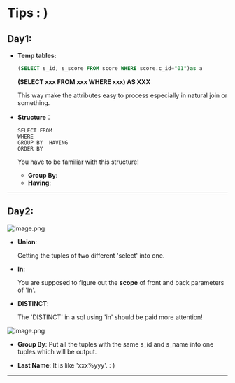 # Tips : )

## Day1:
* **Temp tables:**
    ```sql
    (SELECT s_id, s_score FROM score WHERE score.c_id="01")as a
    ```

    **(SELECT xxx FROM xxx WHERE xxx) AS XXX**

    This way make the attributes easy to process especially in natural join or something.

* **Structure**：

  ```
  SELECT FROM
  WHERE
  GROUP BY  HAVING
  ORDER BY
  ```
  You have to be familiar with this structure!

  * **Group By**:
  * **Having**:

---

## Day2:

![image.png](https://s2.loli.net/2021/12/24/MGfwYtS3urhX8RD.png)

* **Union**:

  Getting the tuples of two different 'select' into one.

* **In**:

  You are supposed to figure out the **scope** of front and back parameters of 'In'.

* **DISTINCT**:

  The 'DISTINCT' in a sql using 'in' should be paid more attention!

![image.png](https://s2.loli.net/2021/12/24/ixqL3t1j4bCmoR7.png)

* **Group By**:
  Put all the tuples with the same s_id and s_name into one tuples which will be output.

* **Last Name**:
  It is like 'xxx%yyy'.
      : )
---
